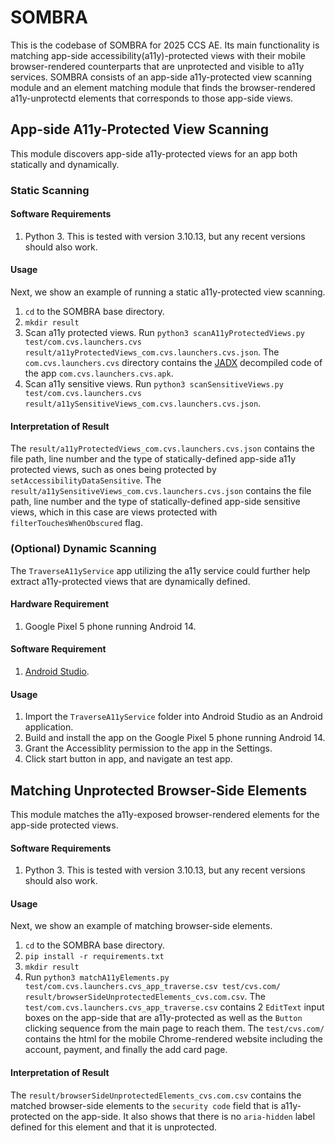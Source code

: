 # SOMBRA

This is the codebase of SOMBRA for 2025 CCS AE. Its main functionality is matching app-side accessibility(a11y)-protected views with their mobile browser-rendered counterparts that are unprotected and visible to a11y services.
SOMBRA consists of an app-side a11y-protected view scanning module and an element matching module that finds the browser-rendered a11y-unprotectd elements that corresponds to those app-side views.

## App-side A11y-Protected View Scanning
This module discovers app-side a11y-protected views for an app both statically and dynamically.

### Static Scanning

#### Software Requirements
1. Python 3. This is tested with version 3.10.13, but any recent versions should also work.

#### Usage
Next, we show an example of running a static a11y-protected view scanning.

1. `cd` to the SOMBRA base directory.
2. `mkdir result`
3. Scan a11y protected views. Run `python3 scanA11yProtectedViews.py test/com.cvs.launchers.cvs result/a11yProtectedViews_com.cvs.launchers.cvs.json`. The `com.cvs.launchers.cvs` directory contains the [JADX](https://github.com/skylot/jadx) decompiled code of the app `com.cvs.launchers.cvs.apk`.
4. Scan a11y sensitive views. Run `python3 scanSensitiveViews.py test/com.cvs.launchers.cvs result/a11ySensitiveViews_com.cvs.launchers.cvs.json`.

#### Interpretation of Result
The `result/a11yProtectedViews_com.cvs.launchers.cvs.json` contains the file path, line number and the type of statically-defined app-side a11y protected views, such as ones being protected by `setAccessibilityDataSensitive`.
The `result/a11ySensitiveViews_com.cvs.launchers.cvs.json` contains the file path, line number and the type of statically-defined app-side sensitive views, which in this case are views protected with `filterTouchesWhenObscured` flag.

### (Optional) Dynamic Scanning
The `TraverseA11yService` app utilizing the a11y service could further help extract a11y-protected views that are dynamically defined.

#### Hardware Requirement
1. Google Pixel 5 phone running Android 14.

#### Software Requirement
1. [Android Studio](https://developer.android.com/studio?gad_campaignid=21831783525&gbraid=0AAAAAC-IOZkrbRNAmCAvWmjcp5fLeh09A).

#### Usage
1. Import the `TraverseA11yService` folder into Android Studio as an Android application.
2. Build and install the app on the Google Pixel 5 phone running Android 14.
3. Grant the Accessiblity permission to the app in the Settings.
4. Click start button in app, and navigate an test app.

## Matching Unprotected Browser-Side Elements
This module matches the a11y-exposed browser-rendered elements for the app-side protected views.

#### Software Requirements
1. Python 3. This is tested with version 3.10.13, but any recent versions should also work.

#### Usage
Next, we show an example of matching browser-side elements.
1. `cd` to the SOMBRA base directory.
2. `pip install -r requirements.txt`
3. `mkdir result`
4. Run `python3 matchA11yElements.py test/com.cvs.launchers.cvs_app_traverse.csv test/cvs.com/ result/browserSideUnprotectedElements_cvs.com.csv`. The `test/com.cvs.launchers.cvs_app_traverse.csv` contains 2 `EditText` input boxes on the app-side that are a11y-protected as well as the `Button` clicking sequence from the main page to reach them. The `test/cvs.com/` contains the html for the mobile Chrome-rendered website including the account, payment, and finally the add card page.

#### Interpretation of Result
The `result/browserSideUnprotectedElements_cvs.com.csv` contains the matched browser-side elements to the `security code` field that is a11y-protected on the app-side. It also shows that there is no `aria-hidden` label defined for this element and that it is unprotected.